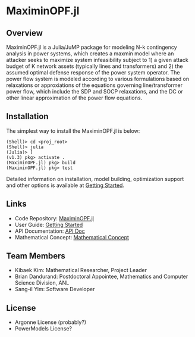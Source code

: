 
# MaximinOPF.jl

## Overview
MaximinOPF.jl is a Julia/JuMP package for modeling N-k contingency analysis in power systems, which creates a maxmin model where an attacker seeks to maximize system infeasibility subject to 1) a given attack budget of K network assets (typically lines and transformers) and 2) the assumed optimal defense response of the power system operator. The power flow system is modeled according to various formulations based on relaxations or approxiations of the equations governing line/transformer power flow, which include the SDP and SOCP relaxations, and the DC or other linear approximation of the power flow equations.

## Installation
The simplest way to install the MaximinOPF.jl is below:
```
(Shell)> cd <proj_root>
(Shell)> julia
(Julia)> ]
(v1.3) pkg> activate .
(MaximinOPF.jl) pkg> build
(MaximinOPF.jl) pkg> test
```
Detailed information on installation, model building, optimization support and other options is available at [Getting Started](./gettingstarted/). 

## Links
* Code Repository: [MaximinOPF.jl](https://github.com/Argonne-National-Laboratory/MaximinOPF.jl)
* User Guide: [Getting Started](./gettingstarted/)
* API Documentation: [API Doc](./API/)
* Mathematical Concept: [Mathematical Concept](./mathematicalconcept/)

## Team Members
* Kibaek Kim: Mathematical Researcher, Project Leader
* Brian Dandurand: Postdoctoral Appointee, Mathematics and Computer Science Division, ANL
* Sang-il Yim: Software Developer


## License
* Argonne License (probably?)
* PowerModels License?
